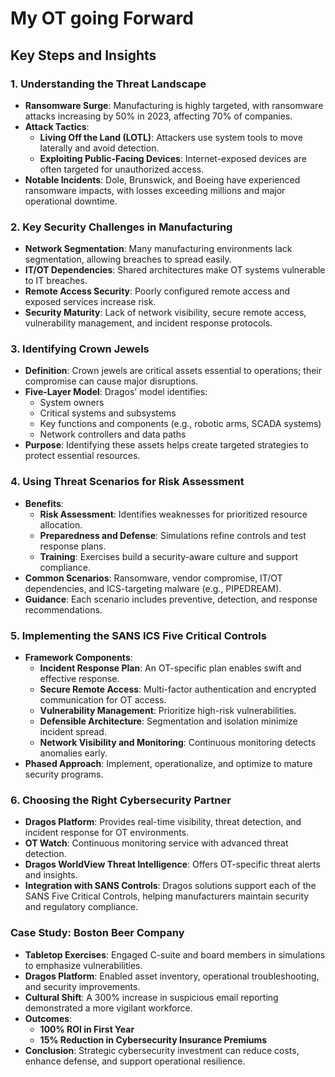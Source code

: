 # My OT going Forward

## Key Steps and Insights

### 1. Understanding the Threat Landscape
   - **Ransomware Surge**: Manufacturing is highly targeted, with ransomware attacks increasing by 50% in 2023, affecting 70% of companies.
   - **Attack Tactics**:
     - **Living Off the Land (LOTL)**: Attackers use system tools to move laterally and avoid detection.
     - **Exploiting Public-Facing Devices**: Internet-exposed devices are often targeted for unauthorized access.
   - **Notable Incidents**: Dole, Brunswick, and Boeing have experienced ransomware impacts, with losses exceeding millions and major operational downtime.

### 2. Key Security Challenges in Manufacturing
   - **Network Segmentation**: Many manufacturing environments lack segmentation, allowing breaches to spread easily.
   - **IT/OT Dependencies**: Shared architectures make OT systems vulnerable to IT breaches.
   - **Remote Access Security**: Poorly configured remote access and exposed services increase risk.
   - **Security Maturity**: Lack of network visibility, secure remote access, vulnerability management, and incident response protocols.

### 3. Identifying Crown Jewels
   - **Definition**: Crown jewels are critical assets essential to operations; their compromise can cause major disruptions.
   - **Five-Layer Model**: Dragos’ model identifies:
     - System owners
     - Critical systems and subsystems
     - Key functions and components (e.g., robotic arms, SCADA systems)
     - Network controllers and data paths
   - **Purpose**: Identifying these assets helps create targeted strategies to protect essential resources.

### 4. Using Threat Scenarios for Risk Assessment
   - **Benefits**:
     - **Risk Assessment**: Identifies weaknesses for prioritized resource allocation.
     - **Preparedness and Defense**: Simulations refine controls and test response plans.
     - **Training**: Exercises build a security-aware culture and support compliance.
   - **Common Scenarios**: Ransomware, vendor compromise, IT/OT dependencies, and ICS-targeting malware (e.g., PIPEDREAM).
   - **Guidance**: Each scenario includes preventive, detection, and response recommendations.

### 5. Implementing the SANS ICS Five Critical Controls
   - **Framework Components**:
     - **Incident Response Plan**: An OT-specific plan enables swift and effective response.
     - **Secure Remote Access**: Multi-factor authentication and encrypted communication for OT access.
     - **Vulnerability Management**: Prioritize high-risk vulnerabilities.
     - **Defensible Architecture**: Segmentation and isolation minimize incident spread.
     - **Network Visibility and Monitoring**: Continuous monitoring detects anomalies early.
   - **Phased Approach**: Implement, operationalize, and optimize to mature security programs.

### 6. Choosing the Right Cybersecurity Partner
   - **Dragos Platform**: Provides real-time visibility, threat detection, and incident response for OT environments.
   - **OT Watch**: Continuous monitoring service with advanced threat detection.
   - **Dragos WorldView Threat Intelligence**: Offers OT-specific threat alerts and insights.
   - **Integration with SANS Controls**: Dragos solutions support each of the SANS Five Critical Controls, helping manufacturers maintain security and regulatory compliance.

### Case Study: Boston Beer Company
   - **Tabletop Exercises**: Engaged C-suite and board members in simulations to emphasize vulnerabilities.
   - **Dragos Platform**: Enabled asset inventory, operational troubleshooting, and security improvements.
   - **Cultural Shift**: A 300% increase in suspicious email reporting demonstrated a more vigilant workforce.
   - **Outcomes**:
     - **100% ROI in First Year**
     - **15% Reduction in Cybersecurity Insurance Premiums**
   - **Conclusion**: Strategic cybersecurity investment can reduce costs, enhance defense, and support operational resilience.



